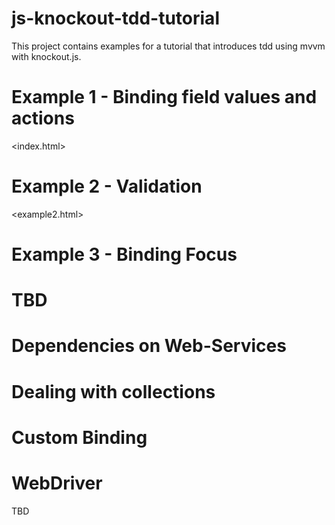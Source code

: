 js-knockout-tdd-tutorial
========================

This project contains examples for a tutorial that introduces tdd using mvvm with knockout.js.


# Example 1 - Binding field values and actions
<index.html>

# Example 2 - Validation
<example2.html>

# Example 3 - Binding Focus

# TBD

# Dependencies on Web-Services

# Dealing with collections

# Custom Binding

# WebDriver

TBD
